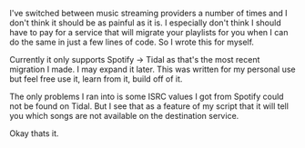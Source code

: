 I've switched between music streaming providers a number of times and I don't think it should be as painful as it is. I especially don't think I should have to pay for a service that will migrate your playlists for you when I can do the same in just a few lines of code. So I wrote this for myself.

Currently it only supports Spotify -> Tidal as that's the most recent migration I made. I may expand it later. This was written for my personal use but feel free use it, learn from it, build off of it.

The only problems I ran into is some ISRC values I got from Spotify could not be found on Tidal. But I see that as a feature of my script that it will tell you which songs are not available on the destination service.

Okay thats it.
